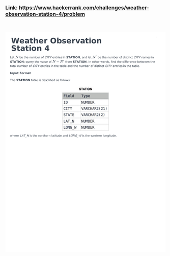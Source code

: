 ### Link: https://www.hackerrank.com/challenges/weather-observation-station-4/problem

&nbsp;

![](weather-observation-station-4-English-1.png)
